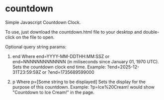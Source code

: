 # countdown
Simple Javascript Countdown Clock.

To use, just download the countdown.html file to your desktop and double-click on the file to open.

Optional query string params:
1. end
Where end=YYYY-MM-DDTHH:MM:SSZ or end=NNNNNNNNNNNNN (in miliseconds since January 01, 1970 UTC).
Sets the countdown clock end time.
Example: ?end=2025-12-31T23:59:59Z or ?end=1735689599000

2. p
Where p=[Some string to be displayed]
Sets the display for the purpose of this countdown.
Example: ?p=Ice%20Cream! would show "Countdown to Ice Cream!" in the page.